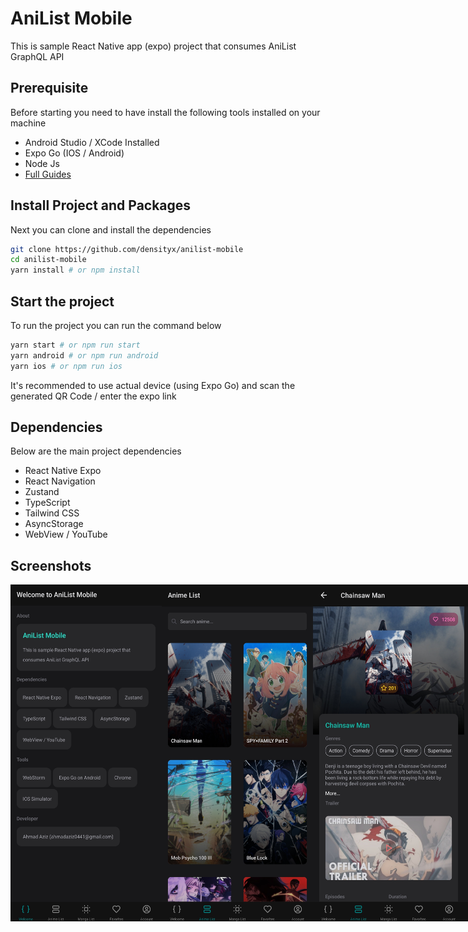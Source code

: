# AniList Mobile

This is sample React Native app (expo) project that consumes AniList GraphQL API

## Prerequisite

Before starting you need to have install the following tools installed on your machine

- Android Studio / XCode Installed
- Expo Go (IOS / Android)
- Node Js
- [Full Guides](https://reactnative.dev/docs/environment-setup)

## Install Project and Packages

Next you can clone and install the dependencies

```bash
git clone https://github.com/densityx/anilist-mobile
cd anilist-mobile
yarn install # or npm install
```

## Start the project

To run the project you can run the command below

```bash
yarn start # or npm run start
yarn android # or npm run android
yarn ios # or npm run ios
```

It's recommended to use actual device (using Expo Go) and scan the generated QR Code / enter the expo link

## Dependencies

Below are the main project dependencies

- React Native Expo
- React Navigation
- Zustand
- TypeScript
- Tailwind CSS
- AsyncStorage
- WebView / YouTube

## Screenshots

<div style="display: flex;">
<img style="width: 48%" src="/assets/images/1.jpg">
<img style="width: 48%" src="/assets/images/2.jpg">
<img style="width: 48%" src="/assets/images/3.jpg">
<img style="width: 48%" src="/assets/images/4.jpg">
<img style="width: 48%" src="/assets/images/5.jpg">
<img style="width: 48%" src="/assets/images/6.jpg">
<img style="width: 48%" src="/assets/images/7.jpg">
<img style="width: 48%" src="/assets/images/8.jpg">
<img style="width: 48%" src="/assets/images/9.jpg">
<img style="width: 48%" src="/assets/images/10.jpg">
<img style="width: 48%" src="/assets/images/11.jpg">
<img style="width: 48%" src="/assets/images/12.jpg">
<img style="width: 48%" src="/assets/images/13.jpg">
</div>
